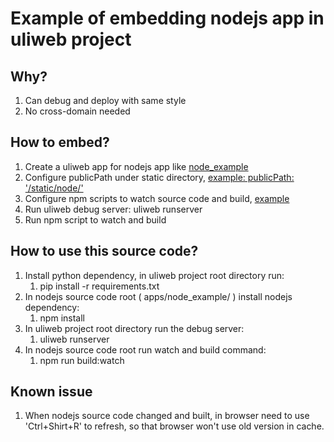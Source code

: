 # Example of embedding nodejs app in uliweb project

## Why?

1. Can debug and deploy with same style
2. No cross-domain needed

## How to embed?

1. Create a uliweb app for nodejs app like [node_example](apps/node_example)
2. Configure publicPath under static directory, [example: publicPath: '/static/node/'](apps/node_example/webpack.prod.config.js#L11)
3. Configure npm scripts to watch source code and build, [example](apps/node_example/package.json#L6)
4. Run uliweb debug server: uliweb runserver
5. Run npm script to watch and build

## How to use this source code?

1. Install python dependency, in uliweb project root directory run:
   1. pip install -r requirements.txt
2. In nodejs source code root ( apps/node_example/ ) install nodejs dependency:
   1. npm install
3. In uliweb project root directory run the debug server:
   1. uliweb runserver
4. In nodejs source code root run watch and build command:
   1. npm run build:watch

## Known issue

1. When nodejs source code changed and built, in browser need to use 'Ctrl+Shirt+R' to refresh, so that browser won't use old version in cache.
